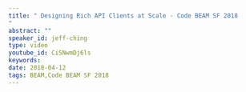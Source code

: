 ```yaml
---
title: " Designing Rich API Clients at Scale - Code BEAM SF 2018
"
abstract: ""
speaker_id: jeff-ching
type: video
youtube_id: CiSNwmDj6ls
keywords: 
date: 2018-04-12
tags: BEAM,Code BEAM SF 2018
---
```


